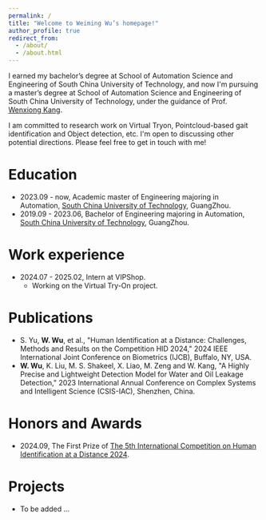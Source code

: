 ```yaml
---
permalink: /
title: "Welcome to Weiming Wu’s homepage!"
author_profile: true
redirect_from: 
  - /about/
  - /about.html
---
```


  
I earned my bachelor’s degree at School of Automation Science and Engineering of South China University of Technology, and now I'm pursuing a master’s degree at School of Automation Science and Engineering of South China University of Technology, under the guidance of Prof. [Wenxiong Kang](https://www.scholat.com/auwxkang).  

I am committed to research work on Virtual Tryon, Pointcloud-based gait identification and Object detection, etc.
I'm open to discussing other potential directions. Please feel free to get in touch with me!

Education
======
* 2023.09 - now, Academic master of Engineering majoring in Automation, [South China University of Technology](https://www.scut.edu.cn/new/), GuangZhou.
* 2019.09 - 2023.06, Bachelor of Engineering majoring in Automation, [South China University of Technology](https://www.scut.edu.cn/new/), GuangZhou.


Work experience
======
* 2024.07 - 2025.02, Intern at VIPShop.
  * Working on the Virtual Try-On project.

Publications
======
* S. Yu, **W. Wu**, et al., "Human Identification at a Distance: Challenges, Methods and Results on the Competition HID 2024," 2024 IEEE International Joint Conference on Biometrics (IJCB), Buffalo, NY, USA.
* **W. Wu**, K. Liu, M. S. Shakeel, X. Liao, M. Zeng and W. Kang, "A Highly Precise and Lightweight Detection Model for Water and Oil Leakage Detection," 2023 International Annual Conference on Complex Systems and Intelligent Science (CSIS-IAC), Shenzhen, China.


Honors and Awards
======
* 2024.09, The First Prize of [The 5th International Competition on Human Identification at a Distance 2024](https://hid.iapr-tc4.org/hid2024-results/).
 

Projects
======
* To be added ...
